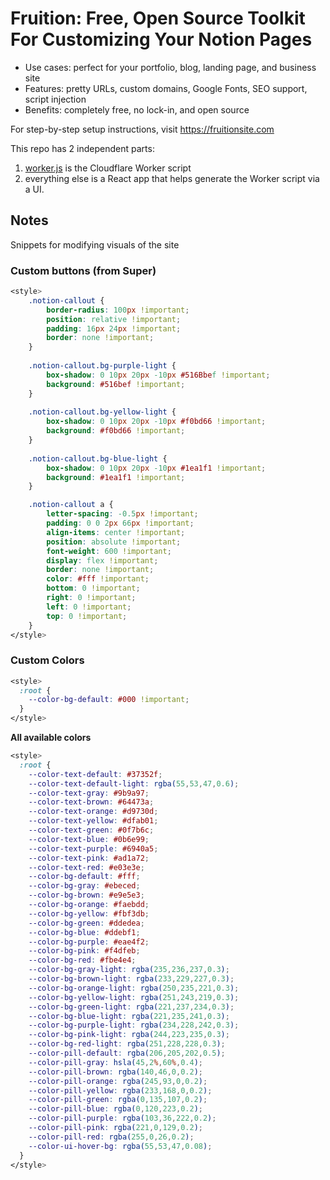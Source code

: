 # Fruition: Free, Open Source Toolkit For Customizing Your Notion Pages

* Use cases: perfect for your portfolio, blog, landing page, and business site
* Features: pretty URLs, custom domains, Google Fonts, SEO support, script injection
* Benefits: completely free, no lock-in, and open source

For step-by-step setup instructions, visit https://fruitionsite.com

This repo has 2 independent parts:
1. [worker.js](https://github.com/stephenou/fruitionsite/blob/master/worker.js) is the Cloudflare Worker script
2. everything else is a React app that helps generate the Worker script via a UI.

## Notes

Snippets for modifying visuals of the site

### Custom buttons (from Super)

```css
<style>
	.notion-callout {
		border-radius: 100px !important;
		position: relative !important;
		padding: 16px 24px !important;
		border: none !important;
	}
	
	.notion-callout.bg-purple-light {
		box-shadow: 0 10px 20px -10px #516Bbef !important;
		background: #516bef !important;
	}
  
	.notion-callout.bg-yellow-light {
		box-shadow: 0 10px 20px -10px #f0bd66 !important;
		background: #f0bd66 !important;
	}
  
	.notion-callout.bg-blue-light {
		box-shadow: 0 10px 20px -10px #1ea1f1 !important;
		background: #1ea1f1 !important;
	}

	.notion-callout a {
		letter-spacing: -0.5px !important;
		padding: 0 0 2px 66px !important;
		align-items: center !important;
		position: absolute !important;
		font-weight: 600 !important;
		display: flex !important;
		border: none !important;
		color: #fff !important;
		bottom: 0 !important;
		right: 0 !important;
		left: 0 !important;
		top: 0 !important;
	}
</style>
```

### Custom Colors

```css
<style>
  :root {
    --color-bg-default: #000 !important;
  }
</style>
```

**All available colors**

```css
<style>
  :root {
    --color-text-default: #37352f;
    --color-text-default-light: rgba(55,53,47,0.6);
    --color-text-gray: #9b9a97;
    --color-text-brown: #64473a;
    --color-text-orange: #d9730d;
    --color-text-yellow: #dfab01;
    --color-text-green: #0f7b6c;
    --color-text-blue: #0b6e99;
    --color-text-purple: #6940a5;
    --color-text-pink: #ad1a72;
    --color-text-red: #e03e3e;
    --color-bg-default: #fff;
    --color-bg-gray: #ebeced;
    --color-bg-brown: #e9e5e3;
    --color-bg-orange: #faebdd;
    --color-bg-yellow: #fbf3db;
    --color-bg-green: #ddedea;
    --color-bg-blue: #ddebf1;
    --color-bg-purple: #eae4f2;
    --color-bg-pink: #f4dfeb;
    --color-bg-red: #fbe4e4;
    --color-bg-gray-light: rgba(235,236,237,0.3);
    --color-bg-brown-light: rgba(233,229,227,0.3);
    --color-bg-orange-light: rgba(250,235,221,0.3);
    --color-bg-yellow-light: rgba(251,243,219,0.3);
    --color-bg-green-light: rgba(221,237,234,0.3);
    --color-bg-blue-light: rgba(221,235,241,0.3);
    --color-bg-purple-light: rgba(234,228,242,0.3);
    --color-bg-pink-light: rgba(244,223,235,0.3);
    --color-bg-red-light: rgba(251,228,228,0.3);
    --color-pill-default: rgba(206,205,202,0.5);
    --color-pill-gray: hsla(45,2%,60%,0.4);
    --color-pill-brown: rgba(140,46,0,0.2);
    --color-pill-orange: rgba(245,93,0,0.2);
    --color-pill-yellow: rgba(233,168,0,0.2);
    --color-pill-green: rgba(0,135,107,0.2);
    --color-pill-blue: rgba(0,120,223,0.2);
    --color-pill-purple: rgba(103,36,222,0.2);
    --color-pill-pink: rgba(221,0,129,0.2);
    --color-pill-red: rgba(255,0,26,0.2);
    --color-ui-hover-bg: rgba(55,53,47,0.08);
  }
</style>
```

